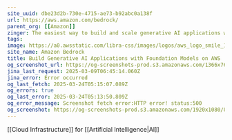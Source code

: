 ```yaml
---
site_uuid: dbe23d2b-730e-4715-ae73-b92abc0a138f
url: https://aws.amazon.com/bedrock/
parent_org: [[Amazon]]
zinger: The easiest way to build and scale generative AI applications with foundation models
tags: 
image: https://a0.awsstatic.com/libra-css/images/logos/aws_logo_smile_1200x630.png
site_name: Amazon Bedrock
title: Build Generative AI Applications with Foundation Models on AWS
og_screenshot_url: https://og-screenshots-prod.s3.amazonaws.com/1366x768/80/false/1be135e96b98cec1a8f05fc1a93211f36238018444b9fe99ceb19c24f4d10ae1.jpeg
jina_last_request: 2025-03-09T06:45:14.060Z
jina_error: Error occurred
og_last_fetch: 2025-03-24T05:15:07.089Z
og_errors: true
og_last_error: 2025-03-24T05:13:50.809Z
og_error_message: Screenshot fetch error:HTTP error! status:500
og_screenshot: https://og-screenshots-prod.s3.amazonaws.com/1920x1080/80/false/1be135e96b98cec1a8f05fc1a93211f36238018444b9fe99ceb19c24f4d10ae1.jpeg
---
```

[[Cloud Infrastructure]] for [[Artificial Intelligence|AI]]
